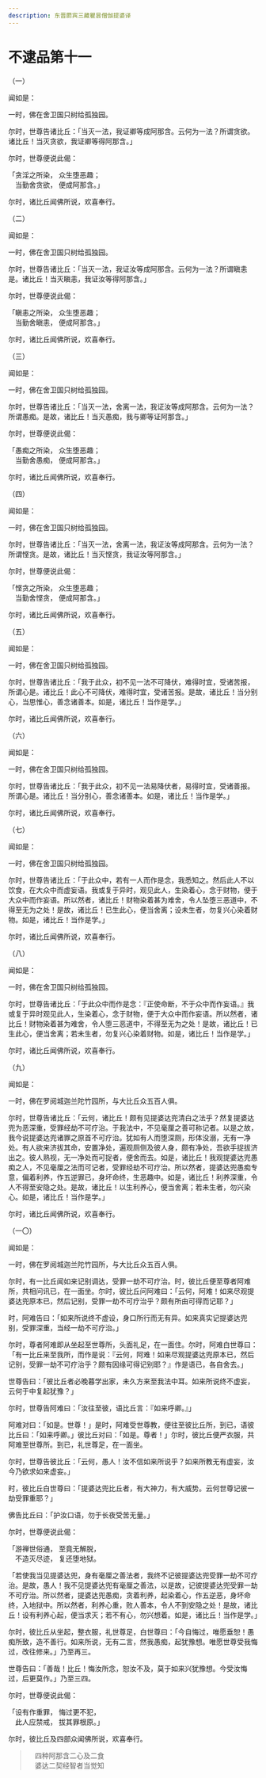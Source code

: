 ```yaml
---
description: 东晋罽宾三藏瞿昙僧伽提婆译
---
```


# 不逮品第十一

（一）

闻如是：

一时，佛在舍卫国只树给孤独园。

尔时，世尊告诸比丘：「当灭一法，我证卿等成阿那含。云何为一法？所谓贪欲。诸比丘！当灭贪欲，我证卿等得阿那含。」

尔时，世尊便说此偈：

「贪淫之所染， 众生堕恶趣；\
　当勤舍贪欲， 便成阿那含。」

尔时，诸比丘闻佛所说，欢喜奉行。

（二）

闻如是：

一时，佛在舍卫国只树给孤独园。

尔时，世尊告诸比丘：「当灭一法，我证汝等成阿那含。云何为一法？所谓瞋恚是。诸比丘！当灭瞋恚，我证汝等得阿那含。」

尔时，世尊便说此偈：

「瞋恚之所染， 众生堕恶趣；\
　当勤舍瞋恚， 便成阿那含。」

尔时，诸比丘闻佛所说，欢喜奉行。

（三）

闻如是：

一时，佛在舍卫国只树给孤独园。

尔时，世尊告诸比丘：「当灭一法，舍离一法，我证汝等成阿那含。云何为一法？所谓愚痴。是故，诸比丘！当灭愚痴，我与卿等证阿那含。」

尔时，世尊便说此偈：

「愚痴之所染， 众生堕恶趣；\
　当勤舍愚痴， 便成阿那含。」

尔时，诸比丘闻佛所说，欢喜奉行。

（四）

闻如是：

一时，佛在舍卫国只树给孤独园。

尔时，世尊告诸比丘：「当灭一法，舍离一法，我证汝等成阿那含。云何为一法？所谓悭贪。是故，诸比丘！当灭悭贪，我证汝等阿那含。」

尔时，世尊便说此偈：

「悭贪之所染， 众生堕恶趣；\
　当勤舍悭贪， 便成阿那含。」

尔时，诸比丘闻佛所说，欢喜奉行。

（五）

闻如是：

一时，佛在舍卫国只树给孤独园。

尔时，世尊告诸比丘：「我于此众，初不见一法不可降伏，难得时宜，受诸苦报，所谓心是。诸比丘！此心不可降伏，难得时宜，受诸苦报。是故，诸比丘！当分别心，当思惟心，善念诸善本。如是，诸比丘！当作是学。」

尔时，诸比丘闻佛所说，欢喜奉行。

（六）

闻如是：

一时，佛在舍卫国只树给孤独园。

尔时，世尊告诸比丘：「我于此众，初不见一法易降伏者，易得时宜，受诸善报。所谓心是。诸比丘！当分别心，善念诸善本。如是，诸比丘！当作是学。」

尔时，诸比丘闻佛所说，欢喜奉行。

（七）

闻如是：

一时，佛在舍卫国只树给孤独园。

尔时，世尊告诸比丘：「于此众中，若有一人而作是念，我悉知之。然后此人不以饮食，在大众中而虚妄语。我或复于异时，观见此人，生染着心，念于财物，便于大众中而作妄语。所以然者，诸比丘！财物染着甚为难舍，令人坠堕三恶道中，不得至无为之处！是故，诸比丘！已生此心，便当舍离；设未生者，勿复兴心染着财物。如是，诸比丘！当作是学。」

尔时，诸比丘闻佛所说，欢喜奉行。

（八）

闻如是：

一时，佛在舍卫国只树给孤独园。

尔时，世尊告诸比丘：「于此众中而作是念：『正使命断，不于众中而作妄语。』我或复于异时观见此人，生染着心，念于财物，便于大众中而作妄语。所以然者，诸比丘！财物染着甚为难舍，令人堕三恶道中，不得至无为之处！是故，诸比丘！已生此心，便当舍离；若未生者，勿复兴心染着财物。如是，诸比丘！当作是学。」

尔时，诸比丘闻佛所说，欢喜奉行。

（九）

闻如是：

一时，佛在罗阅城迦兰陀竹园所，与大比丘众五百人俱。

尔时，世尊告诸比丘：「云何，诸比丘！颇有见提婆达兜清白之法乎？然复提婆达兜为恶深重，受罪经劫不可疗治。于我法中，不见毫厘之善可称记者。以是之故，我今说提婆达兜诸罪之原首不可疗治。犹如有人而堕深厕，形体没溺，无有一净处。有人欲来济拔其命，安置净处，遍观厕侧及彼人身，颇有净处，吾欲手捉拔济出之。彼人熟视，无一净处而可捉者，便舍而去。如是，诸比丘！我观提婆达兜愚痴之人，不见毫厘之法而可记者，受罪经劫不可疗治。所以然者，提婆达兜愚痴专意，偏着利养，作五逆罪已，身坏命终，生恶趣中。如是，诸比丘！利养深重，令人不得至安隐之处。是故，诸比丘！以生利养心，便当舍离；若未生者，勿兴染心。如是，诸比丘！当作是学。」

尔时，诸比丘闻佛所说，欢喜奉行。

（一〇）

闻如是：

一时，佛在罗阅城迦兰陀竹园所，与大比丘众五百人俱。

尔时，有一比丘闻如来记别调达，受罪一劫不可疗治。时，彼比丘便至尊者阿难所，共相问讯已，在一面坐。尔时，彼比丘问阿难曰：「云何，阿难！如来尽观提婆达兜原本已，然后记别，受罪一劫不可疗治乎？颇有所由可得而记耶？」

时，阿难告曰：「如来所说终不虚设，身口所行而无有异。如来真实记提婆达兜别，受罪深重，当经一劫不可疗治。」

尔时，尊者阿难即从坐起至世尊所，头面礼足，在一面住。尔时，阿难白世尊曰：「有一比丘来至我所，而作是说：『云何，阿难！如来尽观提婆达兜原本已，然后记别，受罪一劫不可疗治乎？颇有因缘可得记别耶？』作是语已，各自舍去。」

世尊告曰：「彼比丘者必晚暮学出家，未久方来至我法中耳。如来所说终不虚妄，云何于中复起犹豫？」

尔时，世尊告阿难曰：「汝往至彼，语比丘言：『如来呼卿。』」

阿难对曰：「如是。世尊！」是时，阿难受世尊教，便往至彼比丘所，到已，语彼比丘曰：「如来呼卿。」彼比丘对曰：「如是。尊者！」尔时，彼比丘便严衣服，共阿难至世尊所。到已，礼世尊足，在一面坐。

尔时，世尊告彼比丘：「云何，愚人！汝不信如来所说乎？如来所教无有虚妄，汝今乃欲求如来虚妄。」

时，彼比丘白世尊曰：「提婆达兜比丘者，有大神力，有大威势。云何世尊记彼一劫受罪重耶？」

佛告比丘曰：「护汝口语，勿于长夜受苦无量。」

尔时，世尊便说此偈：

「游禅世俗通， 至竟无解脱，\
　不造灭尽迹， 复还堕地狱。

「若使我当见提婆达兜，身有毫厘之善法者，我终不记彼提婆达兜受罪一劫不可疗治。是故，愚人！我不见提婆达兜有毫厘之善法，以是故，记彼提婆达兜受罪一劫不可疗治。所以然者，提婆达兜愚痴，贪着利养，起染着心，作五逆恶，身坏命终，入地狱中。所以然者，利养心重，败人善本，令人不到安隐之处！是故，诸比丘！设有利养心起，便当求灭；若不有心，勿兴想着。如是，诸比丘！当作是学。」

尔时，彼比丘从坐起，整衣服，礼世尊足，白世尊曰：「今自悔过，唯愿垂恕！愚痴所致，造不善行。如来所说，无有二言，然我愚痴，起犹豫想。唯愿世尊受我悔过，改往修来。」乃至再三。

世尊告曰：「善哉！比丘！悔汝所念，恕汝不及，莫于如来兴犹豫想。今受汝悔过，后更莫作。」乃至三四。

尔时，世尊便说此偈：

「设有作重罪， 悔过更不犯，\
　此人应禁戒， 拔其罪根原。」

尔时，彼比丘及四部众闻佛所说，欢喜奉行。



> 　四种阿那含二心及二食\
> 　婆达二契经智者当觉知
